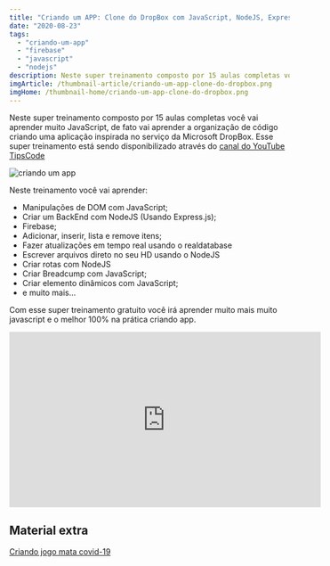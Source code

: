 ```yaml
---
title: "Criando um APP: Clone do DropBox com JavaScript, NodeJS, Express e Firebase"
date: "2020-08-23"
tags: 
  - "criando-um-app"
  - "firebase"
  - "javascript"
  - "nodejs"
description: Neste super treinamento composto por 15 aulas completas você vai aprender muito JavaScript, de fato vai aprender a organização de código criando uma aplicação inspirada no serviço da Microsoft DropBox. Esse super treinamento está sendo disponibilizado através do [canal do YouTube TipsCode](https//www.youtube.com/tipscode)
imgArticle: /thumbnail-article/criando-um-app-clone-do-dropbox.png
imgHome: /thumbnail-home/criando-um-app-clone-do-dropbox.png
---
```


Neste super treinamento composto por 15 aulas completas você vai aprender muito JavaScript, de fato vai aprender a organização de código criando uma aplicação inspirada no serviço da Microsoft DropBox. Esse super treinamento está sendo disponibilizado através do [canal do YouTube TipsCode](https://www.youtube.com/tipscode)

![criando um app
](/uploads/2020/01/javascript.png)

Neste treinamento você vai aprender:

- Manipulações de DOM com JavaScript;
- Criar um BackEnd com NodeJS (Usando Express.js);
- Firebase;
- Adicionar, inserir, lista e remove itens;
- Fazer atualizações em tempo real usando o realdatabase
- Escrever arquivos direto no seu HD usando o NodeJS
- Criar rotas com NodeJS
- Criar Breadcump com JavaScript;
- Criar elemento dinâmicos com JavaScript;
- e muito mais...

Com esse super treinamento gratuito você irá aprender muito mais muito javascript e o melhor 100% na prática criando app.

<iframe width="560" height="315" src="https://www.youtube.com/embed/rNaK6oCrXWM" frameborder="0" allow="accelerometer; autoplay; encrypted-media; gyroscope; picture-in-picture" allowfullscreen></iframe>

## Material extra

[Criando jogo mata covid-19](/minicurso-criando-app-mata-covid-18/)
